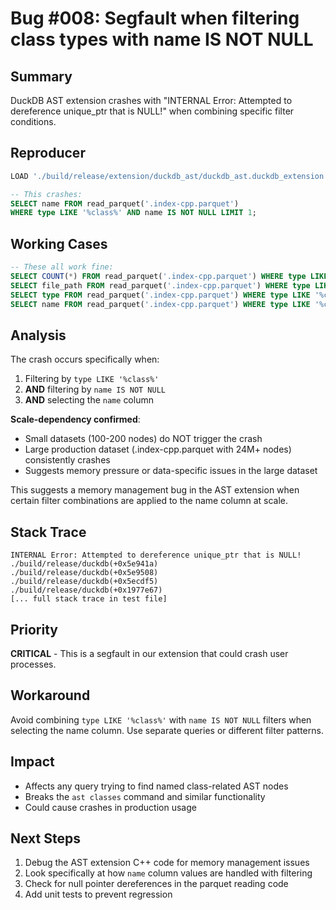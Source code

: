 # Bug #008: Segfault when filtering class types with name IS NOT NULL

## Summary
DuckDB AST extension crashes with "INTERNAL Error: Attempted to dereference unique_ptr that is NULL!" when combining specific filter conditions.

## Reproducer
```sql
LOAD './build/release/extension/duckdb_ast/duckdb_ast.duckdb_extension';

-- This crashes:
SELECT name FROM read_parquet('.index-cpp.parquet') 
WHERE type LIKE '%class%' AND name IS NOT NULL LIMIT 1;
```

## Working Cases
```sql
-- These all work fine:
SELECT COUNT(*) FROM read_parquet('.index-cpp.parquet') WHERE type LIKE '%class%';
SELECT file_path FROM read_parquet('.index-cpp.parquet') WHERE type LIKE '%class%' LIMIT 1;
SELECT type FROM read_parquet('.index-cpp.parquet') WHERE type LIKE '%class%' LIMIT 1;  
SELECT name FROM read_parquet('.index-cpp.parquet') WHERE type LIKE '%class%' LIMIT 1;
```

## Analysis
The crash occurs specifically when:
1. Filtering by `type LIKE '%class%'` 
2. **AND** filtering by `name IS NOT NULL`
3. **AND** selecting the `name` column

**Scale-dependency confirmed**: 
- Small datasets (100-200 nodes) do NOT trigger the crash
- Large production dataset (.index-cpp.parquet with 24M+ nodes) consistently crashes
- Suggests memory pressure or data-specific issues in the large dataset

This suggests a memory management bug in the AST extension when certain filter combinations are applied to the name column at scale.

## Stack Trace
```
INTERNAL Error: Attempted to dereference unique_ptr that is NULL!
./build/release/duckdb(+0x5e941a)
./build/release/duckdb(+0x5e9508) 
./build/release/duckdb(+0x5ecdf5)
./build/release/duckdb(+0x1977e67)
[... full stack trace in test file]
```

## Priority
**CRITICAL** - This is a segfault in our extension that could crash user processes.

## Workaround
Avoid combining `type LIKE '%class%'` with `name IS NOT NULL` filters when selecting the name column. Use separate queries or different filter patterns.

## Impact
- Affects any query trying to find named class-related AST nodes
- Breaks the `ast classes` command and similar functionality
- Could cause crashes in production usage

## Next Steps
1. Debug the AST extension C++ code for memory management issues
2. Look specifically at how `name` column values are handled with filtering
3. Check for null pointer dereferences in the parquet reading code
4. Add unit tests to prevent regression